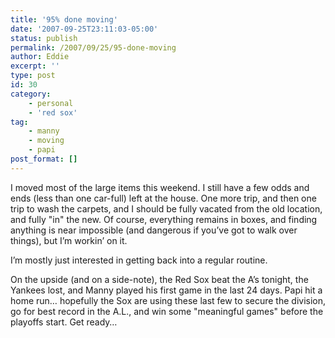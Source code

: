 ```yaml
---
title: '95% done moving'
date: '2007-09-25T23:11:03-05:00'
status: publish
permalink: /2007/09/25/95-done-moving
author: Eddie
excerpt: ''
type: post
id: 30
category:
    - personal
    - 'red sox'
tag:
    - manny
    - moving
    - papi
post_format: []
---
```

I moved most of the large items this weekend. I still have a few odds and ends (less than one car-full) left at the house. One more trip, and then one trip to wash the carpets, and I should be fully vacated from the old location, and fully "in" the new. Of course, everything remains in boxes, and finding anything is near impossible (and dangerous if you’ve got to walk over things), but I’m workin’ on it.

I’m mostly just interested in getting back into a regular routine.

On the upside (and on a side-note), the Red Sox beat the A’s tonight, the Yankees lost, and Manny played his first game in the last 24 days. Papi hit a home run… hopefully the Sox are using these last few to secure the division, go for best record in the A.L., and win some "meaningful games" before the playoffs start. Get ready…